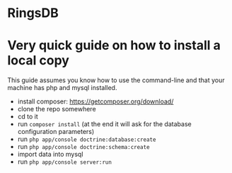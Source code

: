 RingsDB
=======

# Very quick guide on how to install a local copy

This guide assumes you know how to use the command-line and that your machine has php and mysql installed.

- install composer: https://getcomposer.org/download/
- clone the repo somewhere
- cd to it
- run `composer install` (at the end it will ask for the database configuration parameters)
- run `php app/console doctrine:database:create`
- run `php app/console doctrine:schema:create`
- import data into mysql
- run `php app/console server:run`
